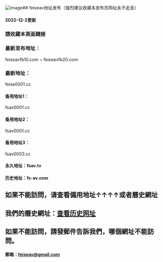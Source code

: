 ![image](https://github.com/feiseav/feiseav.site/assets/136965640/96d0784c-dd2b-4f20-81fa-d79d9874b8b4)## feiseav地址发布（强烈建议收藏本发布页网址永不走丢）
#### 2022-12-2更新
### 請收藏本頁面鏈接
### 最新发布地址：
feiseavfb10.com ~ feiseavfb20.com
### 最新地址：
feise0001.cc
#### 备用地址1：
fsav0001.cc
#### 备用地址2：
fsav0001.cc
#### 备用地址3：
fsav0003.cc
#### 永久地址：fsav.tv
#### 历史地址：fs-av.com
## 如果不能訪問，请查看備用地址↑↑↑↑或者曆史網址
## 我們的曆史網址：[查看历史网址](https://github.com/feiseav/feiseav.site/wiki/%E7%BB%AF%E8%89%B2av%E5%8E%86%E5%8F%B2%E7%BD%91%E5%9D%80)
## 如果不能訪問，請發郵件告訴我們，哪個網址不能訪問。
#### 郵箱：feiseav@gmail.com
